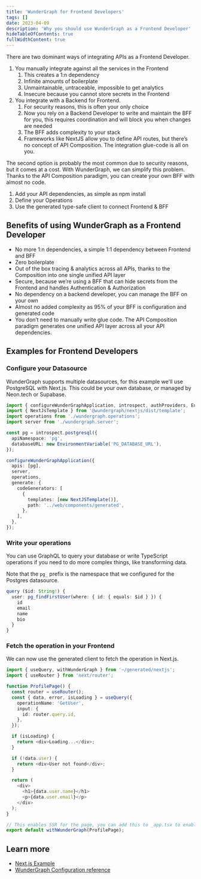 ```yaml
---
title: 'WunderGraph for Frontend Developers'
tags: []
date: 2023-04-09
description: 'Why you should use WunderGraph as a Frontend Developer'
hideTableOfContents: true
fullWidthContent: true
---
```


There are two dominant ways of integrating APIs as a Frontend Developer.

1. You manually integrate against all the services in the Frontend
   1. This creates a 1:n dependency
   2. Infinite amounts of boilerplate
   3. Unmaintainable, untraceable, impossible to get analytics
   4. Insecure because you cannot store secrets in the Frontend
2. You integrate with a Backend for Frontend.
   1. For security reasons, this is often your only choice
   2. Now you rely on a Backend Developer to write and maintain the BFF for you, this requires coordination and will block you when changes are needed
   3. The BFF adds complexity to your stack
   4. Frameworks like NextJS allow you to define API routes, but there’s no concept of API Composition. The integration glue-code is all on you.

The second option is probably the most common due to security reasons, but it comes at a cost.
With WunderGraph, we can simplify this problem.
Thanks to the API Composition paradigm, you can create your own BFF with almost no code.

1. Add your API dependencies, as simple as npm install
2. Define your Operations
3. Use the generated type-safe client to connect Frontend & BFF

## Benefits of using WunderGraph as a Frontend Developer

- No more 1:n dependencies, a simple 1:1 dependency between Frontend and BFF
- Zero boilerplate
- Out of the box tracing & analytics across all APIs, thanks to the Composition into one single unified API layer
- Secure, because we’re using a BFF that can hide secrets from the Frontend and handles Authentication & Authorization
- No dependency on a backend developer, you can manage the BFF on your own
- Almost no added complexity as 95% of your BFF is configuration and generated code
- You don’t need to manually write glue code. The API Composition paradigm generates one unified API layer across all your API dependencies.

## Examples for Frontend Developers

### Configure your Datasource

WunderGraph supports multiple datasources, for this example we'll use PostgreSQL with Next.js.
This could be your own database, or managed by Neon.tech or Supabase.

```ts {% filename="wundergraph.config.ts" %}
import { configureWunderGraphApplication, introspect, authProviders, EnvironmentVariable } from '@wundergraph/sdk';
import { NextJsTemplate } from '@wundergraph/nextjs/dist/template';
import operations from './wundergraph.operations';
import server from './wundergraph.server';

const pg = introspect.postgresql({
  apiNamespace: 'pg',
  databaseURL: new EnvironmentVariable('PG_DATABASE_URL'),
});

configureWunderGraphApplication({
  apis: [pg],
  server,
  operations,
  generate: {
    codeGenerators: [
      {
        templates: [new NextJSTemplate()],
        path: '../web/components/generated',
      },
    ],
  },
});
```

### Write your operations

You can use GraphQL to query your database or write TypeScript operations if you need to do more complex things, like transforming data.

Note that the `pg_` prefix is the namespace that we configured for the Postgres datasource.

```ts {% filename="operations/user.graphql" %}
query ($id: String!) {
  user: pg_findFirstUser(where: { id: { equals: $id } }) {
    id
    email
    name
    bio
  }
}
```

### Fetch the operation in your Frontend

We can now use the generated client to fetch the operation in Next.js.

```ts {% filename="pages/users/[id].tsx" %}
import { useQuery, withWunderGraph } from '~/generated/nextjs';
import { useRouter } from 'next/router';

function ProfilePage() {
  const router = useRouter();
  const { data, error, isLoading } = useQuery({
    operationName: 'GetUser',
    input: {
      id: router.query.id,
    },
  });

  if (isLoading) {
    return <div>Loading...</div>;
  }

  if (!data.user) {
    return <div>User not found</div>;
  }

  return (
    <div>
      <h1>{data.user.name}</h1>
      <p>{data.user.email}</p>
    </div>
  );
}

// This enables SSR for the page, you can add this to _app.tsx to enable SSR for all pages.
export default withWunderGraph(ProfilePage);
```

## Learn more

- [Next.js Example](/docs/examples/nextjs)
- [WunderGraph Configuration reference](/docs/wundergraph-reference)
